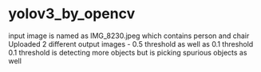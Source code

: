 # yolov3_by_opencv
input image is named as IMG_8230.jpeg which contains person and chair
Uploaded 2 different output images - 0.5 threshold as well as 0.1 threshold
0.1 threshold is detecting more objects but is picking spurious objects as well
